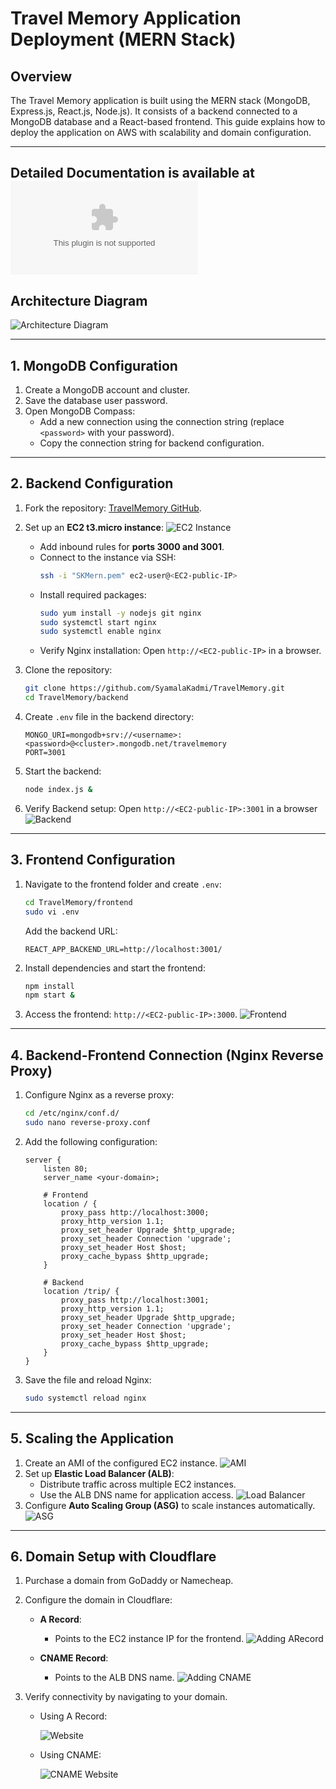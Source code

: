 
# Travel Memory Application Deployment (MERN Stack)

## Overview
The Travel Memory application is built using the MERN stack (MongoDB, Express.js, React.js, Node.js). It consists of a backend connected to a MongoDB database and a React-based frontend. This guide explains how to deploy the application on AWS with scalability and domain configuration.

---

Detailed Documentation is available at ![Comprehensive Documentation](MERNComprehensiveDocumentation.docx)
---

## Architecture Diagram
   ![Architecture Diagram](images/Draw.io.png)

---

## 1. MongoDB Configuration
1. Create a MongoDB account and cluster.
2. Save the database user password.
3. Open MongoDB Compass:
   - Add a new connection using the connection string (replace `<password>` with your password).
   - Copy the connection string for backend configuration.

---

## 2. Backend Configuration
1. Fork the repository: [TravelMemory GitHub](https://github.com/UnpredictablePrashant/TravelMemory).
2. Set up an **EC2 t3.micro instance**:
   ![EC2 Instance](images/ec2.png)
   - Add inbound rules for **ports 3000 and 3001**.
   - Connect to the instance via SSH:
     ```bash
     ssh -i "SKMern.pem" ec2-user@<EC2-public-IP>
     ```
   - Install required packages:
     ```bash
     sudo yum install -y nodejs git nginx
     sudo systemctl start nginx
     sudo systemctl enable nginx
     ```
   - Verify Nginx installation: Open `http://<EC2-public-IP>` in a browser.

3. Clone the repository:
   ```bash
   git clone https://github.com/SyamalaKadmi/TravelMemory.git
   cd TravelMemory/backend
   ```
4. Create `.env` file in the backend directory:
   ```env
   MONGO_URI=mongodb+srv://<username>:<password>@<cluster>.mongodb.net/travelmemory
   PORT=3001
   ```
5. Start the backend:
   ```bash
   node index.js &
   ```
6. Verify Backend setup: Open `http://<EC2-public-IP>:3001` in a browser
   ![Backend](images/backend.png)
---

## 3. Frontend Configuration
1. Navigate to the frontend folder and create `.env`:
   ```bash
   cd TravelMemory/frontend
   sudo vi .env
   ```
   Add the backend URL:
   ```env
   REACT_APP_BACKEND_URL=http://localhost:3001/
   ```
2. Install dependencies and start the frontend:
   ```bash
   npm install
   npm start &
   ```
3. Access the frontend: `http://<EC2-public-IP>:3000`.
   ![Frontend](images/frontend.png)
---

## 4. Backend-Frontend Connection (Nginx Reverse Proxy)
1. Configure Nginx as a reverse proxy:
   ```bash
   cd /etc/nginx/conf.d/
   sudo nano reverse-proxy.conf
   ```
2. Add the following configuration:
   ```nginx
   server {
       listen 80;
       server_name <your-domain>;

       # Frontend
       location / {
           proxy_pass http://localhost:3000;
           proxy_http_version 1.1;
           proxy_set_header Upgrade $http_upgrade;
           proxy_set_header Connection 'upgrade';
           proxy_set_header Host $host;
           proxy_cache_bypass $http_upgrade;
       }

       # Backend
       location /trip/ {
           proxy_pass http://localhost:3001;
           proxy_http_version 1.1;
           proxy_set_header Upgrade $http_upgrade;
           proxy_set_header Connection 'upgrade';
           proxy_set_header Host $host;
           proxy_cache_bypass $http_upgrade;
       }
   }
   ```
3. Save the file and reload Nginx:
   ```bash
   sudo systemctl reload nginx
   ```

---

## 5. Scaling the Application
1. Create an AMI of the configured EC2 instance.
   ![AMI](images/AMI.png)
2. Set up **Elastic Load Balancer (ALB)**:
   - Distribute traffic across multiple EC2 instances.
   - Use the ALB DNS name for application access.
   ![Load Balancer](images/LoadBalancer.png)
3. Configure **Auto Scaling Group (ASG)** to scale instances automatically.
   ![ASG](images/ASG.png)

---

## 6. Domain Setup with Cloudflare
1. Purchase a domain from GoDaddy or Namecheap.
2. Configure the domain in Cloudflare:
   - **A Record**:
      - Points to the EC2 instance IP for the frontend.
      ![Adding ARecord](images/ARecordAddition.png)
    
   - **CNAME Record**:
      - Points to the ALB DNS name.
      ![Adding CNAME](images/CNameAddition.png)
     

3. Verify connectivity by navigating to your domain.
   - Using A Record:
     
      ![Website](images/ARecordWebsite.png)
   - Using CNAME:
     
      ![CNAME Website](images/CNameWebsite.png)
